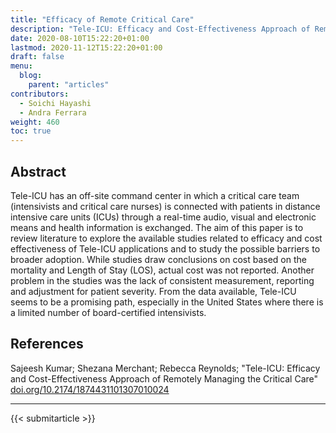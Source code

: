 ```yaml
---
title: "Efficacy of Remote Critical Care"
description: "Tele-ICU: Efficacy and Cost-Effectiveness Approach of Remotely Managing the Critical Care"
date: 2020-08-10T15:22:20+01:00
lastmod: 2020-11-12T15:22:20+01:00
draft: false
menu:
  blog:
    parent: "articles"
contributors:
  - Soichi Hayashi
  - Andra Ferrara
weight: 460
toc: true
---
```


## Abstract
Tele-ICU has an off-site command center in which a critical care team (intensivists and critical care nurses) is connected with patients in distance intensive care units (ICUs) through a real-time audio, visual and electronic means and health information is exchanged. The aim of this paper is to review literature to explore the available studies related to efficacy and cost effectiveness of Tele-ICU applications and to study the possible barriers to broader adoption. While studies draw conclusions on cost based on the mortality and Length of Stay (LOS), actual cost was not reported. Another problem in the studies was the lack of consistent measurement, reporting and adjustment for patient severity. From the data available, Tele-ICU seems to be a promising path, especially in the United States where there is a limited number of board-certified intensivists.

## References

Sajeesh Kumar; Shezana Merchant; Rebecca Reynolds; "Tele-ICU: Efficacy and Cost-Effectiveness Approach of Remotely Managing the Critical Care" [doi.org/10.2174/1874431101307010024](https://doi.org/10.2174/1874431101307010024)

-----------------------------------------------

{{< submitarticle >}}
